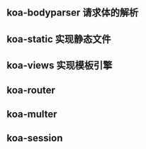 ## koa-bodyparser  请求体的解析
## koa-static  实现静态文件
## koa-views  实现模板引擎



## koa-router
## koa-multer
## koa-session